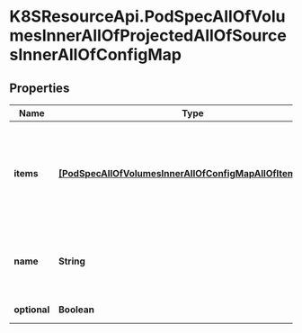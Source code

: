 # K8SResourceApi.PodSpecAllOfVolumesInnerAllOfProjectedAllOfSourcesInnerAllOfConfigMap

## Properties

Name | Type | Description | Notes
------------ | ------------- | ------------- | -------------
**items** | [**[PodSpecAllOfVolumesInnerAllOfConfigMapAllOfItemsInner]**](PodSpecAllOfVolumesInnerAllOfConfigMapAllOfItemsInner.md) | items if unspecified, each key-value pair in the Data field of the referenced ConfigMap will be projected into the volume as a file whose name is the key and content is the value. If specified, the listed keys will be projected into the specified paths, and unlisted keys will not be present. If a key is specified which is not present in the ConfigMap, the volume setup will error unless it is marked optional. Paths must be relative and may not contain the &#39;..&#39; path or start with &#39;..&#39;. | [optional] 
**name** | **String** | Name of the referent. This field is effectively required, but due to backwards compatibility is allowed to be empty. Instances of this type with an empty value here are almost certainly wrong. More info: https://kubernetes.io/docs/concepts/overview/working-with-objects/names/#names | [optional] [default to &#39;&#39;]
**optional** | **Boolean** | optional specify whether the ConfigMap or its keys must be defined | [optional] 


